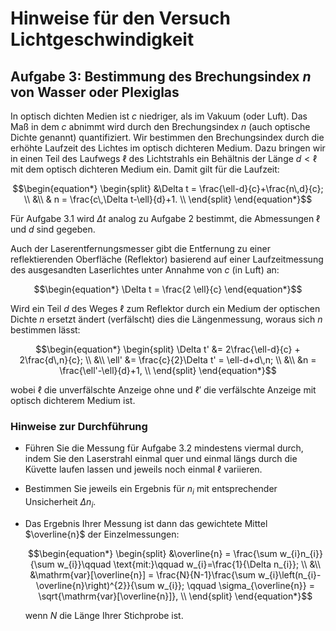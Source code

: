 # Hinweise für den Versuch Lichtgeschwindigkeit

## Aufgabe 3: Bestimmung des Brechungsindex $n$ von Wasser oder Plexiglas

In optisch dichten Medien ist $c$ niedriger, als im Vakuum (oder Luft). Das Maß in dem $c$ abnimmt wird durch den Brechungsindex $n$ (auch optische Dichte genannt) quantifiziert. Wir bestimmen den Brechungsindex durch die erhöhte Laufzeit des Lichtes im optisch dichteren Medium. Dazu bringen wir in einen Teil des Laufwegs $\ell$ des Lichtstrahls ein Behältnis der Länge $d<\ell$ mit dem optisch dichteren Medium ein. Damit gilt für die Laufzeit:

```math
\begin{equation*}
\begin{split}
&\Delta t = \frac{\ell-d}{c}+\frac{n\,d}{c}; \\
&\\
& n = \frac{c\,\Delta t-\ell}{d}+1. \\
\end{split}
\end{equation*}
```

 Für Aufgabe 3.1 wird $\Delta t$ analog zu Aufgabe 2 bestimmt, die Abmessungen $\ell$ und $d$ sind gegeben. 

Auch der Laserentfernungsmesser gibt die Entfernung zu einer reflektierenden Oberfläche (Reflektor) basierend auf einer Laufzeitmessung des ausgesandten Laserlichtes unter Annahme von $c$ (in Luft) an: 

```math
\begin{equation*}
\Delta t = \frac{2 \ell}{c}
\end{equation*}
```

Wird ein Teil $d$ des Weges $\ell$ zum Reflektor durch ein Medium der optischen Dichte $n$ ersetzt ändert (verfälscht) dies die Längenmessung, woraus sich $n$ bestimmen lässt: 

```math
\begin{equation*}
\begin{split}
\Delta t' &= 2\frac{\ell-d}{c} + 2\frac{d\,n}{c}; \\
&\\
\ell' &= \frac{c}{2}\Delta t' = \ell-d+d\,n; \\
&\\
&n = \frac{\ell'-\ell}{d}+1, \\
\end{split}
\end{equation*}
```

wobei $\ell$ die unverfälschte Anzeige ohne und $\ell'$ die verfälschte Anzeige mit optisch dichterem Medium ist.

### Hinweise zur Durchführung

- Führen Sie die Messung für Aufgabe 3.2 mindestens viermal durch, indem Sie den Laserstrahl einmal quer und einmal längs durch die Küvette laufen lassen und jeweils noch einmal $\ell$ variieren. 

- Bestimmen Sie jeweils ein Ergebnis für $n_{i}$ mit entsprechender Unsicherheit $\Delta n_{i}$. 

- Das Ergebnis Ihrer Messung ist dann das gewichtete Mittel $\overline{n}$ der Einzelmessungen:

  ```math
  \begin{equation*}
  \begin{split}
  &\overline{n} = \frac{\sum w_{i}n_{i}}{\sum w_{i}}\qquad \text{mit:}\qquad w_{i}=\frac{1}{\Delta n_{i}}; \\
  &\\
  &\mathrm{var}[\overline{n}] = \frac{N}{N-1}\frac{\sum w_{i}\left(n_{i}-\overline{n}\right)^{2}}{\sum w_{i}}; \qquad \sigma_{\overline{n}} = \sqrt{\mathrm{var}[\overline{n}]}, \\
  \end{split}
  \end{equation*}
  ```

  wenn $N$ die Länge Ihrer Stichprobe ist.